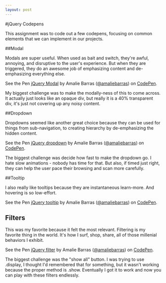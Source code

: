 ```yaml
---
layout: post
---
```


#jQuery Codepens

This assignment was to code out a few codepens, focusing on common elements that we can implement in our projects. 

##Modal

Modals are super useful. When used as bait and switch, they're awful, annoying, and disruptive to the user's experience. But when they are triggered, they do an awesome job of emphasizing content and de-emphasizing everything else. 

<p data-height="266" data-theme-id="dark" data-slug-hash="oxwRLj" data-default-tab="js,result" data-user="amaliebarras" data-embed-version="2" class="codepen">See the Pen <a href="http://codepen.io/amaliebarras/pen/oxwRLj/">jQuery Modal</a> by Amalie Barras (<a href="http://codepen.io/amaliebarras">@amaliebarras</a>) on <a href="http://codepen.io">CodePen</a>.</p>
<script async src="//assets.codepen.io/assets/embed/ei.js"></script>

My biggest challenge was to make the modally-ness of this to come across. It actually just looks like an opaque div, but really it is a 40% transparent div, it's just not covering up any noisy content.

##Dropdown

Dropdowns seemed like another great choice because they can be used for things from sub-navigation, to creating hierarchy by de-emphasizing the hidden content.

<p data-height="266" data-theme-id="dark" data-slug-hash="aNwgJJ" data-default-tab="html,result" data-user="amaliebarras" data-embed-version="2" class="codepen">See the Pen <a href="http://codepen.io/amaliebarras/pen/aNwgJJ/">jQuery dropdown</a> by Amalie Barras (<a href="http://codepen.io/amaliebarras">@amaliebarras</a>) on <a href="http://codepen.io">CodePen</a>.</p>
<script async src="//assets.codepen.io/assets/embed/ei.js"></script>

The biggest challenge was decide how fast to make the dropdown go. I hate slow animations - nobody has time for that. But also, if timed just right, they can help the user pace their browsing and scan more carefully. 

##Tooltip

I also really like tooltips because they are instantaneous learn-more. And hovering is so low-effort. 

<p data-height="266" data-theme-id="dark" data-slug-hash="MyoNWp" data-default-tab="css,result" data-user="amaliebarras" data-embed-version="2" class="codepen">See the Pen <a href="http://codepen.io/amaliebarras/pen/MyoNWp/">jQuery tooltip</a> by Amalie Barras (<a href="http://codepen.io/amaliebarras">@amaliebarras</a>) on <a href="http://codepen.io">CodePen</a>.</p>
<script async src="//assets.codepen.io/assets/embed/ei.js"></script>

## Filters

This was my favorite because it felt the most relevant. Filtering is my favorite thing in the world. It's how I surf, shop, share, all of those millenial behaviors I exhibit.

<p data-height="266" data-theme-id="dark" data-slug-hash="RaZwbx" data-default-tab="html,result" data-user="amaliebarras" data-embed-version="2" class="codepen">See the Pen <a href="http://codepen.io/amaliebarras/pen/RaZwbx/">jQuery filter</a> by Amalie Barras (<a href="http://codepen.io/amaliebarras">@amaliebarras</a>) on <a href="http://codepen.io">CodePen</a>.</p>
<script async src="//assets.codepen.io/assets/embed/ei.js"></script>

The biggest challenge was the "show all" button. I was trying to use .display, I thought I'd remembered that for something, but it wasn't working because the proper method is .show. Eventually I got it to work and now you can play with these filters endlessly. 